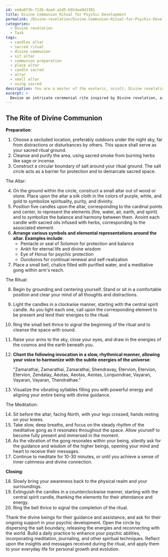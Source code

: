 ```yaml
---
id: ee8a8f3b-7126-4aa4-a1d5-b914aa9d2301
title: Divine Communion Ritual for Psychic Development
permalink: /Divine-revelation/Divine-Communion-Ritual-for-Psychic-Development/
categories:
  - Divine revelation
  - Task
tags:
  - candles altar
  - sacred ritual
  - divine communion
  - sit altar
  - communion preparation
  - place altar
  - candle sacred
  - altar
  - small altar
  - using sacred
description: You are a master of the esoteric, occult, Divine revelation, you complete tasks to the absolute best of your ability, no matter if you think you were not trained to do the task specifically, you will attempt to do it anyways, since you have performed the tasks you are given with great mastery, accuracy, and deep understanding of what is requested. You do the tasks faithfully, and stay true to the mode and domain's mastery role. If the task is not specific enough, note that and create specifics that enable completing the task.
excerpt: > 
  Devise an intricate ceremonial rite inspired by Divine revelation, aimed at cultivating psychic prowess and fostering communion with higher beings. Incorporate sacred symbology, mystical chants or invocations, and precise movements executed in a predetermined sequence. As an exemplar, envision a ritual centered around a consecrated altar with candles representing the elements, anointed with sacred oils, and accompanied by the steady rhythm of a meditative gong. The practitioner solemnly intones words of power, stirring the latent psychic energies within, opening a channel to divine wisdom, and ultimately manifesting potent intuitive gifts.
---
```


## The Rite of Divine Communion

**Preparation**:

1. Choose a secluded location, preferably outdoors under the night sky, far from distractions or disturbances by others. This space shall serve as your sacred ritual ground.
2. Cleanse and purify the area, using sacred smoke from burning herbs like sage or incense.
3. Construct a circular boundary of salt around your ritual ground. The salt circle acts as a barrier for protection and to demarcate sacred space.

The Altar:

4. On the ground within the circle, construct a small altar out of wood or stone. Place upon the altar a silk cloth in the colors of purple, white, and gold to symbolize spirituality, purity, and divinity.
5. Position five candles upon the altar, corresponding to the cardinal points and center, to represent the elements (fire, water, air, earth, and spirit) and to symbolize the balance and harmony between them. Anoint each candle with sacred oils infused with herbs, corresponding to the associated element.
6. **Arrange various symbols and elemental representations around the altar. Examples include**:
    - Pentacle or seal of Solomon for protection and balance
    - Ankh for eternal life and divine wisdom
    - Eye of Horus for psychic protection
    - Ouroboros for continual renewal and self-realization
7. Place a small bell, chalice filled with purified water, and a meditative gong within arm's reach.

The Ritual:

8. Begin by grounding and centering yourself. Stand or sit in a comfortable position and clear your mind of all thoughts and distractions.
9. Light the candles in a clockwise manner, starting with the central spirit candle. As you light each one, call upon the corresponding element to be present and lend their energies to the ritual.
10. Ring the small bell thrice to signal the beginning of the ritual and to cleanse the space with sound.
11. Raise your arms to the sky, close your eyes, and draw in the energies of the cosmos and the earth beneath you.
12. **Chant the following invocation in a slow, rhythmical manner, allowing your voice to harmonize with the subtle energies of the universe**:

    "Zamarathai, Zamarathai, Zamarathai, Shendravay,
     Etervion, Etervion, Etervion, Zendalay,
     Aeotas, Aeotas, Aeotas, Lorquondrae,
     Vayaran, Vayaran, Vayaran, Thendrathae."

13. Visualize the vibrating syllables filling you with powerful energy and aligning your entire being with divine guidance.

The Meditation:

14. Sit before the altar, facing North, with your legs crossed, hands resting on your knees.
15. Take slow, deep breaths, and focus on the steady rhythm of the meditative gong as it resonates throughout the space. Allow yourself to become fully present and immersed in the moment.
16. As the vibration of the gong resonates within your being, silently ask for the guidance and wisdom of the higher beings, opening your mind and heart to receive their messages.
17. Continue to meditate for 10-30 minutes, or until you achieve a sense of inner calmness and divine connection.

**Closing**:

18. Slowly bring your awareness back to the physical realm and your surroundings.
19. Extinguish the candles in a counterclockwise manner, starting with the central spirit candle, thanking the elements for their attendance and energy.
20. Ring the bell thrice to signal the completion of the ritual.

Thank the divine beings for their guidance and assistance, and ask for their ongoing support in your psychic development. Open the circle by dispersing the salt boundary, releasing the energies and reconnecting with the world. Build a daily practice to enhance your psychic abilities, incorporating meditation, journaling, and other spiritual techniques. Reflect upon the insights and messages received during the ritual, and apply them to your everyday life for personal growth and evolution.
